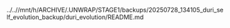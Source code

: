../..//mnt/h/ARCHIVE/.UNWRAP/STAGE1/backups/20250728_134105_duri_self_evolution_backup/duri_evolution/README.md